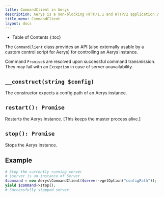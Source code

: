 ```yaml
---
title: CommandClient in Aerys
description: Aerys is a non-blocking HTTP/1.1 and HTTP/2 application / websocket / static file server.
title_menu: CommandClient
layout: docs
---
```


* Table of Contents
{:toc}

The `CommandClient` class provides an API (also externally usable by a custom control script for Aerys) for controlling an Aerys instance.

Command `Promise`s are resolved upon successful command transmission. They may fail with an `Exception` in case of server unavailability.

## `__construct(string $config)`

The constructor expects a config path of an Aerys instance.

## `restart(): Promise`

Restarts the Aerys instance. [This keeps the master process alive.]

## `stop(): Promise`

Stops the Aerys instance.

## Example

```php
# Stop the currently running server
# $server is an instance of Server
$command = new Aerys\CommandClient($server->getOption("configPath"));
yield $command->stop();
# Successfully stopped server!